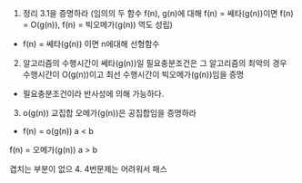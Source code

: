 1. 정리 3.1을 증명하라 (임의의 두 함수 f(n), g(n)에 대해 f(n) = 쎄타(g(n))이면 f(n) = O(g(n)), f(n) = 빅오메가(g(n)) 역도 성립)
* f(n) = 쎄타(g(n)) 이면 n에대해 선형함수
2. 알고리즘의 수행시간이 쎄타(g(n))일 필요충분조건은 그 알고리즘의 최악의 경우 수행시간이 O(g(n))이고 최선 수행시간이 빅오메가(g(n))임을 증명
* 필요충분조건이라 반사성에 의해 가능하다.
3. o(g(n)) 교집합 오메가(g(n))은 공집합임을 증명하라
* f(n) = o(g(n))    a < b

f(n) = 오메가(g(n))    a > b

겹치는 부분이 없으
4. 4번문제는 어려워서 패스